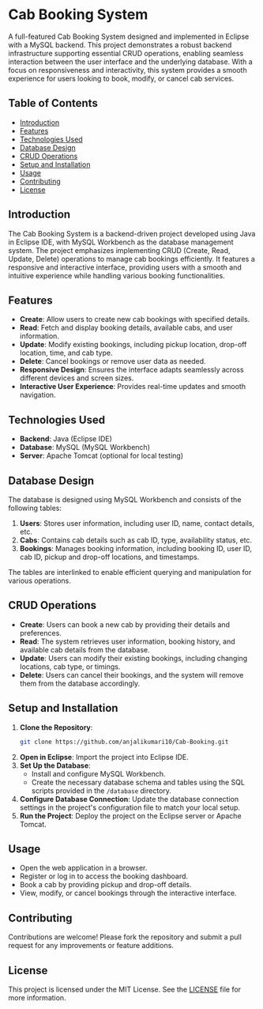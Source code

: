 # Cab Booking System

A full-featured Cab Booking System designed and implemented in Eclipse with a MySQL backend. This project demonstrates a robust backend infrastructure supporting essential CRUD operations, enabling seamless interaction between the user interface and the underlying database. With a focus on responsiveness and interactivity, this system provides a smooth experience for users looking to book, modify, or cancel cab services.

## Table of Contents
- [Introduction](#introduction)
- [Features](#features)
- [Technologies Used](#technologies-used)
- [Database Design](#database-design)
- [CRUD Operations](#crud-operations)
- [Setup and Installation](#setup-and-installation)
- [Usage](#usage)
- [Contributing](#contributing)
- [License](#license)

## Introduction

The Cab Booking System is a backend-driven project developed using Java in Eclipse IDE, with MySQL Workbench as the database management system. The project emphasizes implementing CRUD (Create, Read, Update, Delete) operations to manage cab bookings efficiently. It features a responsive and interactive interface, providing users with a smooth and intuitive experience while handling various booking functionalities.

## Features

- **Create**: Allow users to create new cab bookings with specified details.
- **Read**: Fetch and display booking details, available cabs, and user information.
- **Update**: Modify existing bookings, including pickup location, drop-off location, time, and cab type.
- **Delete**: Cancel bookings or remove user data as needed.
- **Responsive Design**: Ensures the interface adapts seamlessly across different devices and screen sizes.
- **Interactive User Experience**: Provides real-time updates and smooth navigation.

## Technologies Used

- **Backend**: Java (Eclipse IDE)
- **Database**: MySQL (MySQL Workbench)
- **Server**: Apache Tomcat (optional for local testing)

## Database Design

The database is designed using MySQL Workbench and consists of the following tables:

1. **Users**: Stores user information, including user ID, name, contact details, etc.
2. **Cabs**: Contains cab details such as cab ID, type, availability status, etc.
3. **Bookings**: Manages booking information, including booking ID, user ID, cab ID, pickup and drop-off locations, and timestamps.
   
The tables are interlinked to enable efficient querying and manipulation for various operations.

## CRUD Operations

- **Create**: Users can book a new cab by providing their details and preferences.
- **Read**: The system retrieves user information, booking history, and available cab details from the database.
- **Update**: Users can modify their existing bookings, including changing locations, cab type, or timings.
- **Delete**: Users can cancel their bookings, and the system will remove them from the database accordingly.

## Setup and Installation

1. **Clone the Repository**:  
   ```bash
   git clone https://github.com/anjalikumari10/Cab-Booking.git
   ```
2. **Open in Eclipse**: Import the project into Eclipse IDE.
3. **Set Up the Database**:
   - Install and configure MySQL Workbench.
   - Create the necessary database schema and tables using the SQL scripts provided in the `/database` directory.
4. **Configure Database Connection**: Update the database connection settings in the project's configuration file to match your local setup.
5. **Run the Project**: Deploy the project on the Eclipse server or Apache Tomcat.

## Usage

- Open the web application in a browser.
- Register or log in to access the booking dashboard.
- Book a cab by providing pickup and drop-off details.
- View, modify, or cancel bookings through the interactive interface.

## Contributing

Contributions are welcome! Please fork the repository and submit a pull request for any improvements or feature additions.

## License

This project is licensed under the MIT License. See the [LICENSE](LICENSE) file for more information.
